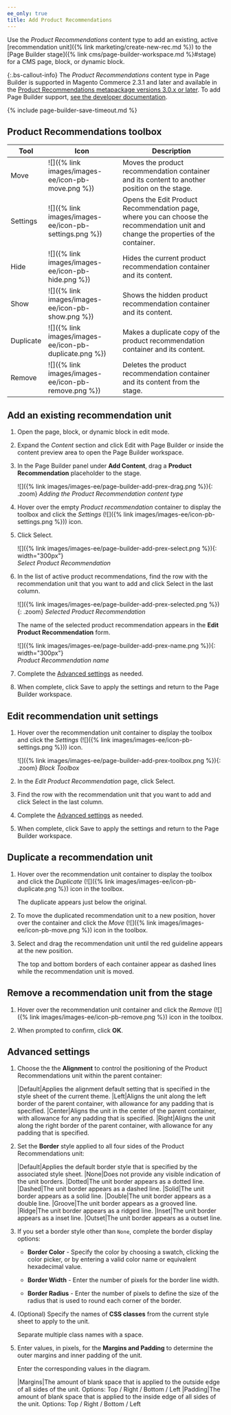 ```yaml
---
ee_only: true
title: Add Product Recommendations
---
```


Use the _Product Recommendations_ content type to add an existing, active [recommendation unit]({% link marketing/create-new-rec.md %}) to the [Page Builder stage]({% link cms/page-builder-workspace.md %}#stage) for a CMS page, block, or dynamic block.

{:.bs-callout-info}
The _Product Recommendations_ content type in Page Builder is supported in Magento Commerce 2.3.1 and later and available in the [Product Recommendations metapackage versions 3.0.x or later](https://marketplace.magento.com/magento-product-recommendations.html). To add Page Builder support, [see the developer documentation](https://devdocs.magento.com/recommendations/install-configure.html#pbsupport).

{% include page-builder-save-timeout.md %}

## Product Recommendations toolbox

| Tool  | Icon | Description |
| --- | --| --- |
| Move | ![]({% link images/images-ee/icon-pb-move.png %}) | Moves the product recommendation container and its content to another position on the stage.|
| Settings | ![]({% link images/images-ee/icon-pb-settings.png %}) | Opens the Edit Product Recommendation page, where you can choose the recommendation unit and change the properties of the container. |
| Hide | ![]({% link images/images-ee/icon-pb-hide.png %}) | Hides the current product recommendation container and its content. |
| Show | ![]({% link images/images-ee/icon-pb-show.png %}) | Shows the hidden product recommendation container and its content. |
| Duplicate | ![]({% link images/images-ee/icon-pb-duplicate.png %}) | Makes a duplicate copy of the product recommendation container and its content. |
| Remove | ![]({% link images/images-ee/icon-pb-remove.png %}) | Deletes the product recommendation container and its content from the stage. |

## Add an existing recommendation unit

1. Open the page, block, or dynamic block in edit mode.

1. Expand the _Content_ section and click <span class="btn">Edit with Page Builder</span> or inside the content preview area to open the Page Builder workspace.

1. In the Page Builder panel under **Add Content**, drag a **Product Recommendation** placeholder to the stage.

   ![]({% link images/images-ee/page-builder-add-prex-drag.png %}){: .zoom}
   _Adding the Product Recommendation content type_

1. Hover over the empty _Product recommendation_ container to display the toolbox and click the _Settings_ (![]({% link images/images-ee/icon-pb-settings.png %})) icon.

1. Click <span class="btn">Select</span>.

   ![]({% link images/images-ee/page-builder-add-prex-select.png %}){: width="300px"}<br/>
   _Select Product Recommendation_

1. In the list of active product recommendations, find the row with the recommendation unit that you want to add and click <span class="btn">Select</span> in the last column.

   ![]({% link images/images-ee/page-builder-add-prex-selected.png %}){: .zoom}
   _Selected Product Recommendation_

   The name of the selected product recommendation appears in the **Edit Product Recommendation** form.

   ![]({% link images/images-ee/page-builder-add-prex-name.png %}){: width="300px"}<br/>
   _Product Recommendation name_

1. Complete the [Advanced settings](#advanced-settings) as needed.

1. When complete, click <span class="btn">Save</span> to apply the settings and return to the Page Builder workspace.

## Edit recommendation unit settings

1. Hover over the recommendation unit container to display the toolbox and click the _Settings_ (![]({% link images/images-ee/icon-pb-settings.png %})) icon.

   ![]({% link images/images-ee/page-builder-add-prex-toolbox.png %}){: .zoom}
   _Block Toolbox_

1. In the _Edit Product Recommendation_ page, click <span class="btn">Select</span>.

1. Find the row with the recommendation unit that you want to add and click <span class="btn">Select</span> in the last column.

1. Complete the [Advanced settings](#advanced-settings) as needed.

1. When complete, click <span class="btn">Save</span> to apply the settings and return to the Page Builder workspace.

## Duplicate a recommendation unit

1. Hover over the recommendation unit container to display the toolbox and click the _Duplicate_ (![]({% link images/images-ee/icon-pb-duplicate.png %}) icon in the toolbox.

   The duplicate appears just below the original.

1. To move the duplicated recommendation unit to a new position, hover over the container and click the _Move_ (![]({% link images/images-ee/icon-pb-move.png %}) icon in the toolbox.

1. Select and drag the recommendation unit until the red guideline appears at the new position.

    The top and bottom borders of each container appear as dashed lines while the recommendation unit is moved.

## Remove a recommendation unit from the stage

1. Hover over the recommendation unit container and click the _Remove_ (![]({% link images/images-ee/icon-pb-remove.png %}) icon in the toolbox.

1. When prompted to confirm, click **OK**.

## Advanced settings

1. Choose the the **Alignment** to control the positioning of the Product Recommendations unit within the parent container:

   |Default|Applies the alignment default setting that is specified in the style sheet of the current theme.
   |Left|Aligns the unit along the left border of the parent container, with allowance for any padding that is specified.
   |Center|Aligns the unit in the center of the parent container, with allowance for any padding that is specified.
   |Right|Aligns the unit along the right border of the parent container, with allowance for any padding that is specified.

1. Set the **Border** style applied to all four sides of the Product Recommendations unit:

   |Default|Applies the default border style that is specified by the associated style sheet.
   |None|Does not provide any visible indication of the unit borders.
   |Dotted|The unit border appears as a dotted line.
   |Dashed|The unit  border appears as a dashed line.
   |Solid|The unit border appears as a solid line.
   |Double|The unit border appears as a double line.
   |Groove|The unit border appears as a grooved line.
   |Ridge|The unit border appears as a ridged line.
   |Inset|The unit border appears as a inset line.
   |Outset|The unit border appears as a outset line.

1. If you set a border style other than `None`, complete the border display options:

   - **Border Color** - Specify the color by choosing a swatch, clicking the color picker, or by entering a valid color name or equivalent hexadecimal value.

   - **Border Width** - Enter the number of pixels for the border line width.

   - **Border Radius** - Enter the number of pixels to define the size of the radius that is used to round each corner of the border.

1. (Optional) Specify the names of **CSS classes** from the current style sheet to apply to the unit.

   Separate multiple class names with a space.

1. Enter values, in pixels, for the **Margins and Padding** to determine the outer margins and inner padding of the unit.

   Enter the corresponding values in the diagram.

   |Margins|The amount of blank space that is applied to the outside edge of all sides of the unit. Options: Top / Right / Bottom / Left
   |Padding|The amount of blank space that is applied to the inside edge of all sides of the unit. Options: Top / Right / Bottom / Left
